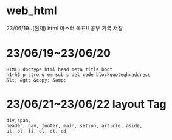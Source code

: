 # web_html
23/06/19~(현재) html 마스터 목표!! 공부 기록 저장

# 23/06/19~23/06/20
```
HTML5 doctype html head meta title bodt
h1~h6 p strong em sub s del code blockquoteqhraddress
&lt; &gt; &copy; &amp;
```

# 23/06/21~23/06/22 layout Tag
```
div,span,
header, nav, footer, main, setion, article, aside,
ul, ol, li, dl, dt, dd
```
